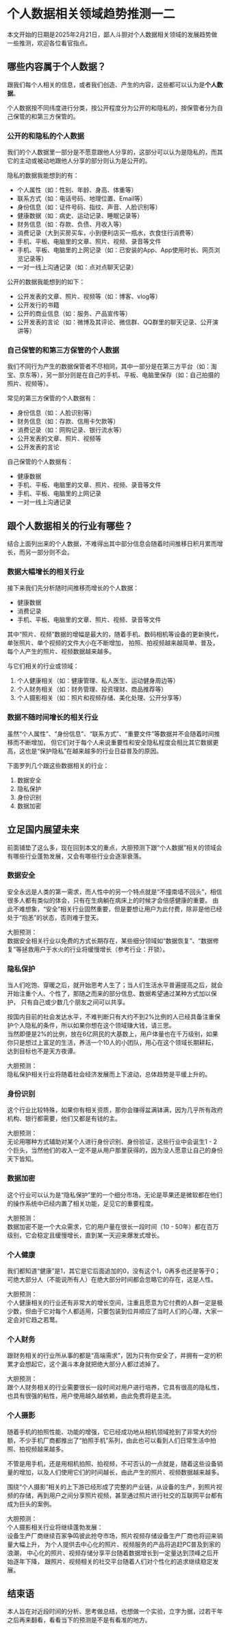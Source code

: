 
# 个人数据相关领域趋势推测一二

本文开始的日期是2025年2月21日，鄙人斗胆对个人数据相关领域的发展趋势做一些推测，欢迎各位看官指点。


## 哪些内容属于个人数据？

跟我们每个人相关的信息，或者我们创造、产生的内容，这些都可以认为是**个人数据**。  

个人数据按不同纬度进行分类，按公开程度分为公开的和隐私的，按保管者分为自己保管的和第三方保管的。


### 公开的和隐私的个人数据

我们的个人数据里一部分是不愿意跟他人分享的，这部分可以认为是隐私的，而其它的主动或被动地跟他人分享的部分则认为是公开的。  


隐私的数据我能想到的有：

* 个人属性（如：性别、年龄、身高、体重等）
* 联系方式（如：电话号码、地理位置、Email等）
* 身份信息（如：证件号码、指纹、声音、人脸识别等）
* 健康数据（如：病史、运动记录、睡眠记录等）
* 财务信息（如：存款、负债、月收入等）
* 消费记录（大到买房买车，小到便利店买一瓶水，衣食住行消费等）
* 手机、平板、电脑里的文章、照片、视频、录音等文件
* 手机、平板、电脑里的上网记录（如：已安装的App、App使用时长、网页浏览记录等）
* 一对一线上沟通记录（如：点对点聊天记录）


公开的数据我能想到的如下：

* 公开发表的文章、照片、视频等（如：博客、vlog等）
* 公开发行的书籍
* 公开的商业信息（如：服务、产品宣传等）
* 公开发表的言论（如：微博及其评论、微信群、QQ群里的聊天记录、公开演讲等）


### 自己保管的和第三方保管的个人数据

我们不同行为产生的数据保管者不尽相同，其中一部分是在第三方平台（如：淘宝、京东等），另一部分则是在自己的手机、平板、电脑里保存（如：自己拍摄的照片、视频等）。  


常见的第三方保管的个人数据有：

* 身份信息（如：人脸识别等）
* 财务信息（如：存款、信用卡欠款等）
* 消费记录（如：网购记录、银行流水等）
* 公开发表的文章、照片、视频等
* 公开发表的言论


自己保管的个人数据有：

* 健康数据
* 手机、平板、电脑里的文章、照片、视频、录音等文件
* 手机、平板、电脑里的上网记录
* 一对一线上沟通记录


## 跟个人数据相关的行业有哪些？

结合上面列出来的个人数据，不难得出其中部分信息会随着时间推移日积月累而增长，而另一部分则不会。


### 数据大幅增长的相关行业

接下来我们先分析随时间推移而增长的个人数据：

* 健康数据
* 消费记录
* 手机、平板、电脑里的文章、照片、视频、录音等文件

其中“照片、视频”数据的增幅是最大的，随着手机、数码相机等设备的更新换代，单张照片、单个视频的文件大小在不断增加，
拍照、拍视频越来越简单、普及，每个人产生的照片、视频数据越来越多。

与它们相关的行业或领域：

1. 个人健康相关（如：健康管理、私人医生、运动健身周边等）
2. 个人财务相关（如：财务管理、投资理财、商品推荐等）
3. 个人摄影相关（如：照片和视频存储、美化处理、公开分享等）


### 数据不随时间增长的相关行业

虽然“个人属性”、“身份信息”、“联系方式”、“重要文件”等数据并不会随着时间推移而不断增加，
但它们对于每个人来说重要性和安全隐私程度会相比其它数据更高，这也是“保护隐私”在越来越多的行业日益普及的原因。

下面罗列几个跟这些数据相关的行业：

1. 数据安全
2. 隐私保护
3. 身份识别
4. 数据加密


## 立足国内展望未来

前面铺垫了这么多，现在回到本文的重点，大胆预测下跟“个人数据”相关的领域会有哪些行业蓬勃发展，又会有哪些行业会逐渐衰落。


### 数据安全

安全永远是人类的第一需求，而人性中的另一个特点就是“不撞南墙不回头”，相信很多人都有类似的体会，只有在生病躺在病床上的时候才会倍感健康的重要。
由此不难想象，“安全”相关行业固然重要，但是要想让用户为此付费，除非是他已经处于“抱恙”的状态，否则难于登天。

大胆预测：  
数据安全相关行业以免费的方式长期存在，某些细分领域如“数据恢复”、“数据修复”等拯救用户于水火的行业将缓慢增长（参考行业：开锁）。


### 隐私保护

当人们吃饱、穿暖之后，就开始思考人生了；当人们生活水平普遍提高之后，就会开始注重个人、个性了，那随之而来的部分信息、数据希望通过某种方式加以保护，
只有自己或少数几个朋友之间可以共享。

按国内目前的社会发达水平，不难判断只有大约不到2%比例的人已经具备注重保护个人隐私的条件，所以如果你想在这个领域赚大钱，请三思。  
当然即便是2%的比例，放在6亿网民的大基数上，用户体量也在千万级别，如果你只是想过上富足的生活，养活一个10人的小团队，用心在这个领域长期耕耘，达到目标也不是天方夜谭。

大胆预测：  
隐私保护相关行业将随着社会经济发展而上下波动，总体趋势是平缓上升的。


### 身份识别

这个行业比较特殊，如果你有相关资质，那你会赚得盆满钵满，因为几乎所有政府机构、银行都需要，他们又都是有钱的主。  

大胆预测：  
无论用哪种方式辅助对某个人进行身份识别、身份验证，这些行业中会诞生1 - 2个巨头，当然他们的收入一定不是从用户那里获得的，因为没人愿意让自己的身份天下皆知。


### 数据加密

这个行业可以认为是“隐私保护”里的一个细分市场，无论是苹果还是微软都在他们的操作系统中已经内置了相关功能，足见它的重要程度。

大胆预测：  
数据加密不是一个大众需求，它的用户量在很长一段时间（10 - 50年）都在百万级别，它会稳定且缓慢增长，直到某一天迎来爆发式增长。


### 个人健康

我们都知道“健康”是1，其它是它后面追加的0，没有这个1，0再多也还是等于0；
可绝大部分人（不能说所有人）在绝大部分时间都会忽略它的存在，这是人性。

大胆预测：  
个人健康相关的行业还有非常大的增长空间，注重且愿意为它付费的人群一定是极少数，但由于它对每个人都适用，只要包装到位并顺应了当时人们的心理，大家一定会对它趋之若鹜。


### 个人财务

跟财务相关的行业所从事的都是“高端需求”，因为只有你安全了，并拥有一定的积累才会想起它，这个漏斗本身就把绝大部分人都过滤掉了。

大胆预测：  
跟个人财务相关的行业需要很长一段时间对用户进行培养，它具有很高的隐私性，也具有很强的粘性，用户使用越久越依赖，由此免费将是主流。


### 个人摄影

随着手机的拍照性能、功能的增强，它已经成功地从相机领域抢到了非常大的份额，不少手机厂商都推出了“拍照手机”系列，由此也可以看到人们日常生活中拍照、拍视频越来越多。

不管是用手机，还是用相机拍照、拍视频，不可否认的一点就是，随着这些设备销量的增加，以及人们使用它们的时间越长，由此产生的照片、视频数据越来越多。

围绕“个人摄影”相关的上下游已经形成了完整的产业链，从设备的生产，到照片视频的存储，再到用户之间分享照片视频，甚至通过照片进行社交的互联网平台都有成为巨头的案例。

大胆预测：  
个人摄影相关行业将继续蓬勃发展：  
设备生产厂商继续百家争鸣彼此抢夺市场，照片视频存储设备生产厂商也将迎来销量大幅上升，
为个人提供去中心化的照片、视频服务的产品将追赶PC普及到家的浪潮，
中心化的照片、视频存储分享平台随着数据增长到一定量达到顶峰之后开始逐年下降，
跟照片、视频相关的社交平台随着人们对个性化的追求继续稳定发展。


## 结束语

本人旨在对近段时间的分析、思考做总结，也想做一个实验，立字为据，过若干年之后再来翻看，看看当下的预测是不是有看准的地方。
